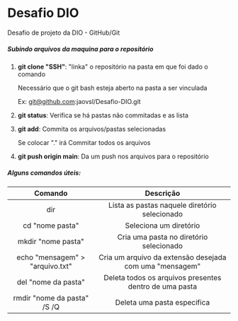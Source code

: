 # Desafio DIO
Desafio de projeto da DIO - GitHub/Git



##### Subindo arquivos da maquina para o repositório </br>

1. **git clone "SSH"**:  "linka" o repositório na pasta em que foi dado o comando

   Necessário que o git bash esteja aberto na pasta a ser vinculada

   Ex: git@github.com:jaovsl/Desafio-DIO.git

2. **git status**: Verifica se há pastas não commitadas e as lista

3. **git add**: Commita os arquivos/pastas selecionadas 

   Se colocar "." irá Commitar todos os arquivos

4. **git push origin main**: Da um push nos arquivos para o repositório 



##### Alguns comandos úteis: 

|             Comando             |                        Descrição                        |
| :-----------------------------: | :-----------------------------------------------------: |
|               dir               |      Lista as pastas naquele diretório selecionado      |
|         cd "nome pasta"         |                 Seleciona um diretório                  |
|       mkdir "nome pasta"        |         Cria uma pasta no diretório selecionado         |
| echo "mensagem" > "arquivo.txt" | Cria um arquivo da extensão desejada com uma "mensagem" |
|       del "nome da pasta"       | Deleta todos os arquivos presentes dentro de uma pasta  |
|   rmdir "nome da pasta" /S /Q   |               Deleta uma pasta especifica               |
